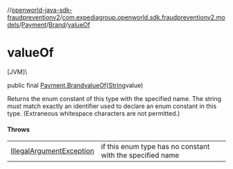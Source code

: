 //[openworld-java-sdk-fraudpreventionv2](../../../../index.md)/[com.expediagroup.openworld.sdk.fraudpreventionv2.models](../../index.md)/[Payment](../index.md)/[Brand](index.md)/[valueOf](value-of.md)

# valueOf

[JVM]\

public final [Payment.Brand](index.md)[valueOf](value-of.md)([String](https://docs.oracle.com/javase/8/docs/api/java/lang/String.html)value)

Returns the enum constant of this type with the specified name. The string must match exactly an identifier used to declare an enum constant in this type. (Extraneous whitespace characters are not permitted.)

#### Throws

| | |
|---|---|
| [IllegalArgumentException](https://kotlinlang.org/api/latest/jvm/stdlib/kotlin/-illegal-argument-exception/index.html) | if this enum type has no constant with the specified name |
